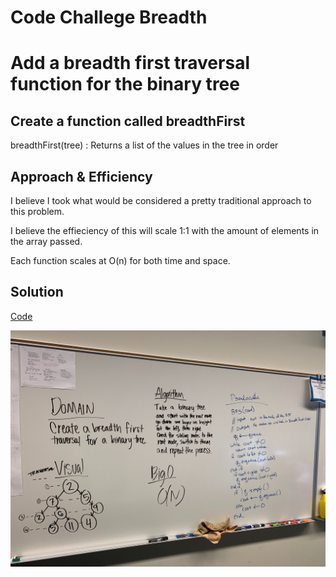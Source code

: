 # Code Challege Breadth

# Add a breadth first traversal function for the binary tree

## Create a function called breadthFirst

breadthFirst(tree) : Returns a list of the values in the tree in order

## Approach & Efficiency

I believe I took what would be considered a pretty traditional approach to this problem.

I believe the effieciency of this will scale 1:1 with the amount of elements in the array passed. 

Each function scales at O(n) for both time and space.

## Solution

[Code](./breadthFirst.js)

![](./assets/breadth.jpg)




